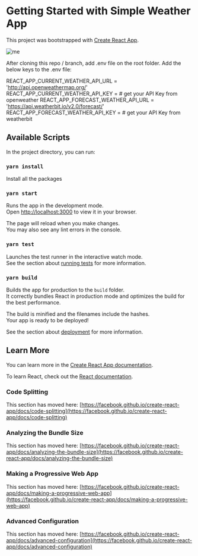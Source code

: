 # Getting Started with Simple Weather App

This project was bootstrapped with [Create React App](https://github.com/facebook/create-react-app).

![me](https://raw.githubusercontent.com/gaz22/react-weather-app/06045bf2dd1527e67aeeaff9dc929b860252b2f6/weather-app.gif)

After cloning this repo / branch, add .env file on the root folder. Add the below keys to the .env file:

REACT_APP_CURRENT_WEATHER_API_URL = 'http://api.openweathermap.org/'
REACT_APP_CURRENT_WEATHER_API_KEY = # get your API Key from openweather
REACT_APP_FORECAST_WEATHER_API_URL = 'https://api.weatherbit.io/v2.0/forecast/'
REACT_APP_FORECAST_WEATHER_API_KEY = # get your API Key from weatherbit

## Available Scripts

In the project directory, you can run:

### `yarn install`

Install all the packages

### `yarn start`

Runs the app in the development mode.\
Open [http://localhost:3000](http://localhost:3000) to view it in your browser.

The page will reload when you make changes.\
You may also see any lint errors in the console.

### `yarn test`

Launches the test runner in the interactive watch mode.\
See the section about [running tests](https://facebook.github.io/create-react-app/docs/running-tests) for more information.

### `yarn build`

Builds the app for production to the `build` folder.\
It correctly bundles React in production mode and optimizes the build for the best performance.

The build is minified and the filenames include the hashes.\
Your app is ready to be deployed!

See the section about [deployment](https://facebook.github.io/create-react-app/docs/deployment) for more information.

## Learn More

You can learn more in the [Create React App documentation](https://facebook.github.io/create-react-app/docs/getting-started).

To learn React, check out the [React documentation](https://reactjs.org/).

### Code Splitting

This section has moved here: [https://facebook.github.io/create-react-app/docs/code-splitting](https://facebook.github.io/create-react-app/docs/code-splitting)

### Analyzing the Bundle Size

This section has moved here: [https://facebook.github.io/create-react-app/docs/analyzing-the-bundle-size](https://facebook.github.io/create-react-app/docs/analyzing-the-bundle-size)

### Making a Progressive Web App

This section has moved here: [https://facebook.github.io/create-react-app/docs/making-a-progressive-web-app](https://facebook.github.io/create-react-app/docs/making-a-progressive-web-app)

### Advanced Configuration

This section has moved here: [https://facebook.github.io/create-react-app/docs/advanced-configuration](https://facebook.github.io/create-react-app/docs/advanced-configuration)
